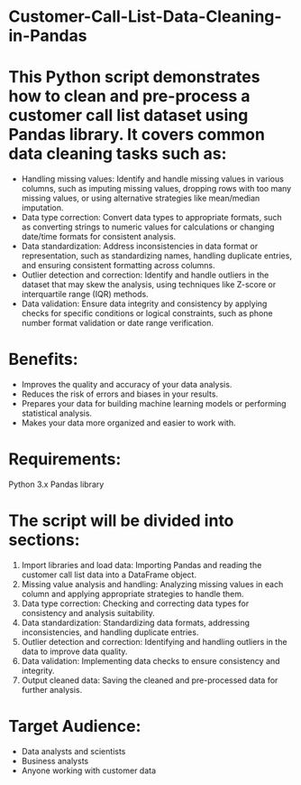 # Customer-Call-List-Data-Cleaning-in-Pandas

# This Python script demonstrates how to clean and pre-process a customer call list dataset using Pandas library. It covers common data cleaning tasks such as:

- Handling missing values: Identify and handle missing values in various columns, such as imputing missing values, dropping rows with too many missing values, or using alternative strategies like mean/median 
  imputation.
- Data type correction: Convert data types to appropriate formats, such as converting strings to numeric values for calculations or changing date/time formats for consistent analysis.
- Data standardization: Address inconsistencies in data format or representation, such as standardizing names, handling duplicate entries, and ensuring consistent formatting across columns.
- Outlier detection and correction: Identify and handle outliers in the dataset that may skew the analysis, using techniques like Z-score or interquartile range (IQR) methods.
- Data validation: Ensure data integrity and consistency by applying checks for specific conditions or logical constraints, such as phone number format validation or date range verification.

# Benefits:

- Improves the quality and accuracy of your data analysis.
- Reduces the risk of errors and biases in your results.
- Prepares your data for building machine learning models or performing statistical analysis.
- Makes your data more organized and easier to work with.

# Requirements:
Python 3.x
Pandas library

# The script will be divided into sections:

1) Import libraries and load data: Importing Pandas and reading the customer call list data into a DataFrame object.
2) Missing value analysis and handling: Analyzing missing values in each column and applying appropriate strategies to handle them.
3) Data type correction: Checking and correcting data types for consistency and analysis suitability.
4) Data standardization: Standardizing data formats, addressing inconsistencies, and handling duplicate entries.
5) Outlier detection and correction: Identifying and handling outliers in the data to improve data quality.
6) Data validation: Implementing data checks to ensure consistency and integrity.
7) Output cleaned data: Saving the cleaned and pre-processed data for further analysis.

# Target Audience:

- Data analysts and scientists
- Business analysts
- Anyone working with customer data
